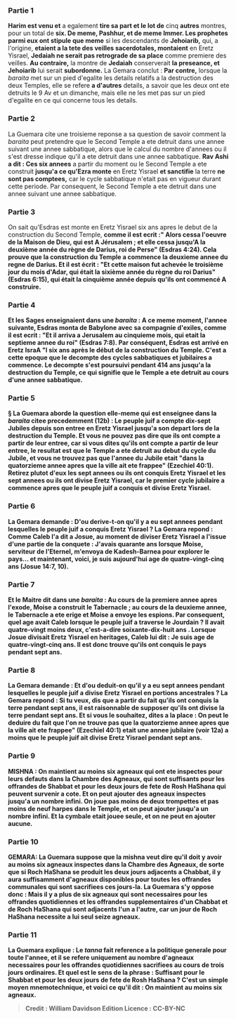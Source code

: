
### Partie 1
<b>Harim est venu et</b> a egalement <b>tire sa part et le lot de</b> cinq <b>autres</b> montres, pour un total de <b>six. De meme, Pashhur, et de meme Immer. Les prophetes parmi eux ont stipule que meme</b> si les descendants de <b>Jehoiarib,</b> qui, a l'origine, <b>etaient a la tete des veilles sacerdotales, montaient</b> en Eretz Yisrael, <b>Jedaiah ne serait pas retrograde de sa place</b> comme premiere des veilles. <b>Au contraire,</b> la montre de <b>Jedaiah</b> conserverait <b>la preseance, et Jehoiarib</b> lui serait <b>subordonne.</b> La Gemara conclut : <b>Par contre,</b> lorsque la <i>baraita</i> met sur un pied d'egalite les details relatifs a la destruction des deux Temples, elle se refere <b>a d'autres</b> details, a savoir que les deux ont ete detruits le 9 Av et un dimanche, mais elle ne les met pas sur un pied d'egalite en ce qui concerne tous les details.

### Partie 2
La Guemara cite une troisieme reponse a sa question de savoir comment la <i>baraita</i> peut pretendre que le Second Temple a ete detruit dans une annee suivant une annee sabbatique, alors que le calcul du nombre d'annees ou il s'est dresse indique qu'il a ete detruit dans une annee sabbatique. <b>Rav Ashi a dit : Ces six annees</b> a partir du moment ou le Second Temple a ete construit <b>jusqu'a ce qu'Ezra monte</b> en Eretz Yisrael <b>et sanctifie</b> la terre <b>ne sont pas comptees,</b> car le cycle sabbatique n'etait pas en vigueur durant cette periode. Par consequent, le Second Temple a ete detruit dans une annee suivant une annee sabbatique.

### Partie 3
On sait qu'Esdras est monte en Eretz Yisrael six ans apres le debut de la construction du Second Temple, <b>comme il est ecrit :" Alors cessa l'oeuvre de la Maison de Dieu, qui est A Jérusalem ; et elle cessa jusqu'A la deuxième année du règne de Darius, roi de Perse" (Esdras 4:24). Cela prouve que la construction du Temple a commence la deuxieme annee du regne de Darius. <b>Et il est écrit : "Et cette maison fut achevée le troisième jour du mois d'Adar, qui était la sixième année du règne du roi Darius"</b> (Esdras 6:15), qui était la cinquième année depuis qu'ils ont commencé A construire.

### Partie 4
<b>Et</b> les Sages <b>enseignaient</b> dans une <i>baraita</i> : <b>A ce meme moment, l'annee suivante, Esdras monta</b> de Babylone <b>avec sa</b> compagnie d'<b>exiles, comme il est ecrit : "Et il arriva a Jerusalem au cinquieme mois, qui etait la septieme annee du roi" (Esdras 7:8). Par conséquent, Esdras est arrivé en Eretz IsraA "l six ans après le début de la construction du Temple. C'est a cette epoque que le decompte des cycles sabbatiques et jubilaires a commence. Le decompte s'est poursuivi pendant 414 ans jusqu'a la destruction du Temple, ce qui signifie que le Temple a ete detruit au cours d'une annee sabbatique.

### Partie 5
§ La Guemara aborde <b>la</b> question <b>elle-meme</b> qui est enseignee dans la <i>baraita</i> citee precedemment (12b) : <b>Le peuple juif a compte dix-sept Jubiles depuis son entree en Eretz</b> Yisrael <b>jusqu'a son depart</b> lors de la destruction du Temple. <b>Et vous ne pouvez pas dire</b> que <b>ils ont compte a partir de leur entree, car si vous dites qu'ils ont compte a partir de leur entree, le resultat est</b> que <b>le Temple a ete detruit au debut du cycle du Jubile</b>, <b>et vous ne trouvez pas</b> que l'annee du Jubile etait <b>"dans la quatorzieme annee apres que la ville ait ete frappee"</b> (Ezechiel 40:1). Retirez plutot d'eux les sept annees ou ils ont conquis Eretz Yisrael et les sept annees ou ils ont divise Eretz Yisrael, car le premier cycle jubilaire a commence apres que le peuple juif a conquis et divise Eretz Yisrael.

### Partie 6
La Gemara demande : <b>D'ou derive-t-on</b> qu'il y a eu <b>sept</b> annees pendant lesquelles</b> le peuple juif a <b>conquis</b> Eretz Yisrael ? La Gemara repond : <b>Comme Caleb l'a dit</b> a Josue, au moment de diviser Eretz Yisrael a l'issue d'une partie de la conquete : <b>J'avais quarante ans lorsque Moise, serviteur de l'Eternel, m'envoya de Kadesh-Barnea pour explorer le pays... et maintenant,</b> voici, <b>je suis aujourd'hui age de quatre-vingt-cinq</b> ans <b>(Josue 14:7, 10).

### Partie 7
<b>Et le Maitre dit</b> dans une <i>baraita</i> : Au cours de <b>la premiere annee</b> apres l'exode, <b>Moise a construit le Tabernacle</b> ; au cours de la <b>deuxieme</b> annee, <b>le Tabernacle a ete erige et</b> Moise a <b>envoye les espions.</b> Par consequent, <b>quel age avait Caleb lorsque</b> le peuple juif a <b>traverse le Jourdain ? Il avait quatre-vingt moins deux,</b> c'est-a-dire soixante-dix-huit ans <b>. Lorsque</b> Josue <b>divisait</b> Eretz Yisrael en <b>heritages, </b> Caleb <b>lui dit</b> : <b>Je suis age de quatre-vingt-cinq ans. Il est</b> donc <b>trouve qu'ils ont conquis</b> le pays pendant <b>sept</b> ans.

### Partie 8
La Gemara demande : <b>Et d'ou deduit-on</b> qu'il y a eu <b>sept</b> annees pendant lesquelles le peuple juif a <b>divise</b> Eretz Yisrael en portions ancestrales ? La Gemara repond : <b>Si tu veux, dis</b> que <b>a partir du fait <b>qu'ils ont conquis</b> la terre pendant <b>sept</b> ans, il est raisonnable de supposer qu'ils ont <b>divise</b> la terre pendant <b>sept</b> ans. <b>Et si vous le souhaitez, dites</b> a la place : On peut le deduire <b>du fait</b> que l'on ne trouve pas</b> que <b>la quatorzieme annee apres que la ville ait ete frappee"</b> (Ezechiel 40:1) etait une annee jubilaire (voir 12a) a moins que le peuple juif ait divise Eretz Yisrael pendant sept ans.

### Partie 9
<strong>MISHNA :</strong> On maintient <b>au moins six agneaux qui</b> ont ete <b>inspectes</b> pour leurs defauts <b>dans la Chambre des Agneaux,</b> qui sont <b>suffisants pour</b> les offrandes de <b>Shabbat et pour les</b> deux <b>jours de fete de Rosh HaShana</b> qui peuvent survenir a cote. <b>Et on peut ajouter</b> des agneaux inspectes <b>jusqu'a un nombre infini</b>. On joue <b>pas moins de deux trompettes</b> et pas moins de <b>neuf harpes</b> dans le Temple, <b>et on peut ajouter jusqu'a un nombre infini</b>. <b>Et la cymbale</b> etait jouee <b>seule,</b> et on ne peut en ajouter aucune.

### Partie 10
<strong>GEMARA:</strong> La Guemara suppose que la mishna veut dire qu'il doit y avoir au moins six agneaux inspectes dans la Chambre des Agneaux, de sorte que si Roch HaShana se produit les deux jours adjacents a Chabbat, il y aura suffisamment d'agneaux disponibles pour toutes les offrandes communales qui sont sacrifiees ces jours-la. La Guemara s'y oppose donc : Mais <b>il y a plus</b> de six agneaux qui sont necessaires pour les <b>offrandes quotidiennes et les offrandes supplementaires</b> d'un Chabbat et de Roch HaShana qui sont adjacents l'un a l'autre, car un jour de Roch HaShana necessite a lui seul seize agneaux.

### Partie 11
La Guemara explique : Le <b><i>tanna</i> fait reference</b> a la politique <b>generale</b> pour toute l'annee, <b>et il se refere uniquement</b> au nombre d'agneaux necessaires pour <b>les offrandes quotidiennes</b> sacrifiees au cours de trois jours ordinaires. <b>Et quel</b> est le sens de la phrase : <b>Suffisant pour le Shabbat et pour les</b> deux <b>jours de fete de Rosh HaShana ?</b> C'est <b>un simple moyen mnemotechnique</b>, <b>et voici</b> ce qu'il dit :</b> On maintient <b>au moins six agneaux</b>.

>Credit : William Davidson Edition
>Licence : CC-BY-NC